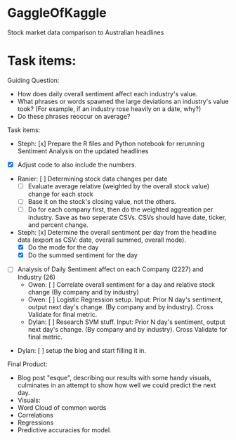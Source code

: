 # GaggleOfKaggle
Stock market data comparison to Australian headlines

# Task items:

Guiding Question:
- How does daily overall sentiment affect each industry's value.
 - What phrases or words spawned the large deviations an industry's value took? (For example, if an industry rose heavily on a date, why?)
 - Do these phrases reoccur on average?

Task items:
- Steph: [x] Prepare the R files and Python notebook for rerunning Sentiment Analysis on the updated headlines
 - [x] Adjust code to also include the numbers.
- Ranier: [ ] Determining stock data changes per date
    - [ ] Evaluate average relative (weighted by the overall stock value) change for each stock
    - [ ] Base it on the stock's closing value, not the others.
    - [ ] Do for each company first, then do the weighted aggreation per industry. Save as two seperate CSVs. CSVs should have date, ticker, and percent change.
- Steph: [x] Determine the overall sentiment per day from the headline data (export as CSV: date, overall summed, overall mode).
    - [x] Do the mode for the day
    - [x] Do the summed sentiment for the day
- [ ] Analysis of Daily Sentiment affect on each Company (2227) and Industry (26)
    - Owen: [ ] Correlate overall sentiment for a day and relative stock change (By company and by industry)
    - Owen: [ ] Logistic Regression setup. Input: Prior N day's sentiment, output next day's change. (By company and by industry). Cross Validate for final metric.
    - Dylan: [ ] Research SVM stuff. Input: Prior N day's sentiment, output next day's change. (By company and by industry). Cross Validate for final metric.
- Dylan: [ ] setup the blog and start filling it in.

Final Product:
- Blog post "esque", describing our results with some handy visuals, culminates in an attempt to show how well we could predict the next day.
- Visuals:
 - Word Cloud of common words
 - Correlations
 - Regressions
 - Predictive accuracies for model.

